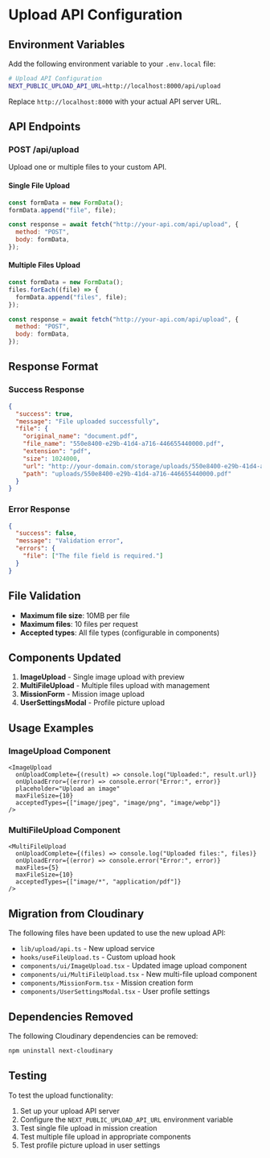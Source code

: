 # Upload API Configuration

## Environment Variables

Add the following environment variable to your `.env.local` file:

```bash
# Upload API Configuration
NEXT_PUBLIC_UPLOAD_API_URL=http://localhost:8000/api/upload
```

Replace `http://localhost:8000` with your actual API server URL.

## API Endpoints

### POST /api/upload

Upload one or multiple files to your custom API.

#### Single File Upload

```javascript
const formData = new FormData();
formData.append("file", file);

const response = await fetch("http://your-api.com/api/upload", {
  method: "POST",
  body: formData,
});
```

#### Multiple Files Upload

```javascript
const formData = new FormData();
files.forEach((file) => {
  formData.append("files", file);
});

const response = await fetch("http://your-api.com/api/upload", {
  method: "POST",
  body: formData,
});
```

## Response Format

### Success Response

```json
{
  "success": true,
  "message": "File uploaded successfully",
  "file": {
    "original_name": "document.pdf",
    "file_name": "550e8400-e29b-41d4-a716-446655440000.pdf",
    "extension": "pdf",
    "size": 1024000,
    "url": "http://your-domain.com/storage/uploads/550e8400-e29b-41d4-a716-446655440000.pdf",
    "path": "uploads/550e8400-e29b-41d4-a716-446655440000.pdf"
  }
}
```

### Error Response

```json
{
  "success": false,
  "message": "Validation error",
  "errors": {
    "file": ["The file field is required."]
  }
}
```

## File Validation

- **Maximum file size**: 10MB per file
- **Maximum files**: 10 files per request
- **Accepted types**: All file types (configurable in components)

## Components Updated

1. **ImageUpload** - Single image upload with preview
2. **MultiFileUpload** - Multiple files upload with management
3. **MissionForm** - Mission image upload
4. **UserSettingsModal** - Profile picture upload

## Usage Examples

### ImageUpload Component

```tsx
<ImageUpload
  onUploadComplete={(result) => console.log("Uploaded:", result.url)}
  onUploadError={(error) => console.error("Error:", error)}
  placeholder="Upload an image"
  maxFileSize={10}
  acceptedTypes={["image/jpeg", "image/png", "image/webp"]}
/>
```

### MultiFileUpload Component

```tsx
<MultiFileUpload
  onUploadComplete={(files) => console.log("Uploaded files:", files)}
  onUploadError={(error) => console.error("Error:", error)}
  maxFiles={5}
  maxFileSize={10}
  acceptedTypes={["image/*", "application/pdf"]}
/>
```

## Migration from Cloudinary

The following files have been updated to use the new upload API:

- `lib/upload/api.ts` - New upload service
- `hooks/useFileUpload.ts` - Custom upload hook
- `components/ui/ImageUpload.tsx` - Updated image upload component
- `components/ui/MultiFileUpload.tsx` - New multi-file upload component
- `components/MissionForm.tsx` - Mission creation form
- `components/UserSettingsModal.tsx` - User profile settings

## Dependencies Removed

The following Cloudinary dependencies can be removed:

```bash
npm uninstall next-cloudinary
```

## Testing

To test the upload functionality:

1. Set up your upload API server
2. Configure the `NEXT_PUBLIC_UPLOAD_API_URL` environment variable
3. Test single file upload in mission creation
4. Test multiple file upload in appropriate components
5. Test profile picture upload in user settings
